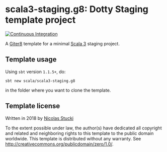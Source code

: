 scala3-staging.g8: Dotty Staging template project
=================
[![Continuous Integration](https://github.com/scala/scala3-staging.g8/actions/workflows/ci.yml/badge.svg)](https://github.com/scala/scala3-staging.g8/actions/workflows/ci.yml)

A [Giter8][g8] template for a minimal [Scala 3] staging project.

Template usage
--------------
Using `sbt` version `1.1.5+`, do:
```
sbt new scala/scala3-staging.g8
```
in the folder where you want to clone the template.

Template license
----------------
Written in 2018 by [Nicolas Stucki]

To the extent possible under law, the author(s) have dedicated all copyright and related
and neighboring rights to this template to the public domain worldwide.
This template is distributed without any warranty. See <http://creativecommons.org/publicdomain/zero/1.0/>.

[g8]: http://www.foundweekends.org/giter8/
[Scala 3]: http://dotty.epfl.ch/
[Nicolas Stucki]: https://github.com/nicolasstucki
